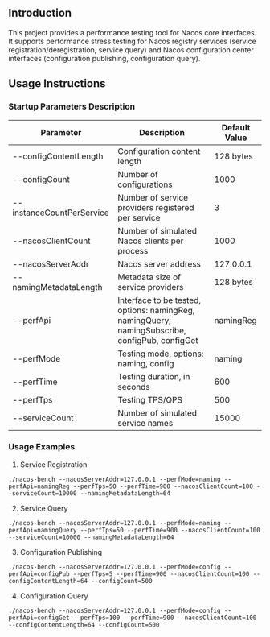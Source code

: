 ## Introduction  
This project provides a performance testing tool for Nacos core interfaces. It supports performance stress testing for Nacos registry services (service registration/deregistration, service query) and Nacos configuration center interfaces (configuration publishing, configuration query).  

## Usage Instructions  
### Startup Parameters Description  
| Parameter | Description | Default Value |  
|-----------|-------------|---------------|  
| --configContentLength | Configuration content length | 128 bytes |  
| --configCount | Number of configurations | 1000 |  
| --instanceCountPerService | Number of service providers registered per service | 3 |  
| --nacosClientCount | Number of simulated Nacos clients per process | 1000 |  
| --nacosServerAddr | Nacos server address | 127.0.0.1 |  
| --namingMetadataLength | Metadata size of service providers | 128 bytes |  
| --perfApi | Interface to be tested, options: namingReg, namingQuery, namingSubscribe, configPub, configGet | namingReg |  
| --perfMode | Testing mode, options: naming, config | naming |  
| --perfTime | Testing duration, in seconds | 600 |  
| --perfTps | Testing TPS/QPS | 500 |  
| --serviceCount | Number of simulated service names | 15000 |  

### Usage Examples  
1. Service Registration  
```  
./nacos-bench --nacosServerAddr=127.0.0.1 --perfMode=naming --perfApi=namingReg --perfTps=50 --perfTime=900 --nacosClientCount=100 --serviceCount=10000 --namingMetadataLength=64  
```  
2. Service Query  
```  
./nacos-bench --nacosServerAddr=127.0.0.1 --perfMode=naming --perfApi=namingQuery --perfTps=50 --perfTime=900 --nacosClientCount=100 --serviceCount=10000 --namingMetadataLength=64  
```  
3. Configuration Publishing  
```  
./nacos-bench --nacosServerAddr=127.0.0.1 --perfMode=config --perfApi=configPub --perfTps=5 --perfTime=900 --nacosClientCount=100 --configContentLength=64 --configCount=500  
```  
4. Configuration Query  
```  
./nacos-bench --nacosServerAddr=127.0.0.1 --perfMode=config --perfApi=configGet --perfTps=100 --perfTime=900 --nacosClientCount=100 --configContentLength=64 --configCount=500  
```
